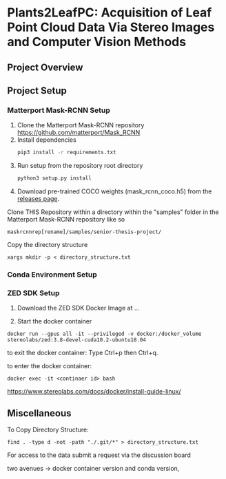 # Plants2LeafPC: Acquisition of Leaf Point Cloud Data Via Stereo Images and Computer Vision Methods

## Project Overview

## Project Setup

### Matterport Mask-RCNN Setup

1. Clone the Matterport Mask-RCNN repository https://github.com/matterport/Mask_RCNN
2. Install dependencies
   ```bash
   pip3 install -r requirements.txt
   ```
3. Run setup from the repository root directory
    ```bash
    python3 setup.py install
    ``` 
4. Download pre-trained COCO weights (mask_rcnn_coco.h5) from the [releases page](https://github.com/matterport/Mask_RCNN/releases).







Clone THIS Repository within a directory within the "samples" folder in the Matterport Mask-RCNN repository like so

```maskrcnnrep[rename]/samples/senior-thesis-project/```

Copy the directory structure

```xargs mkdir -p < directory_structure.txt```

### Conda Environment Setup

### ZED SDK Setup

1. Download the ZED SDK Docker Image at ...

2. Start the docker container

```docker run --gpus all -it --privileged -v docker:/docker_volume stereolabs/zed:3.8-devel-cuda10.2-ubuntu18.04```

to exit the docker container:
Type Ctrl+p then Ctrl+q.


to enter the docker container:

```docker exec -it <continaer id> bash```


https://www.stereolabs.com/docs/docker/install-guide-linux/


## Miscellaneous

To Copy Directory Structure:

```find . -type d -not -path "./.git/*" > directory_structure.txt```


For access to the data submit a request via the discussion board



two avenues -> docker container version and conda version, 
